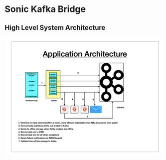 # Sonic Kafka Bridge

## High Level System Architecture
![High Level System Architecture](images/high_level_architecture.png)